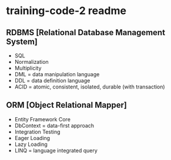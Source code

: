 # training-code-2 readme

## RDBMS [Relational Database Management System]

+ SQL
+ Normalization
+ Multiplicity
+ DML = data manipulation language
+ DDL = data definition language
+ ACID = atomic, consistent, isolated, durable (with transaction)

## ORM [Object Relational Mapper]

+ Entity Framework Core
+ DbContext = data-first approach
+ Integration Testing
+ Eager Loading
+ Lazy Loading
+ LINQ = language integrated query
